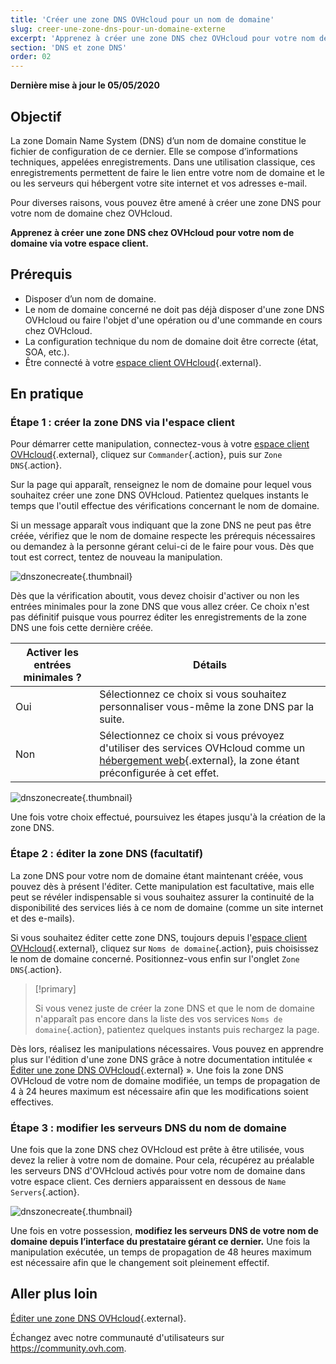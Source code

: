 ```yaml
---
title: 'Créer une zone DNS OVHcloud pour un nom de domaine'
slug: creer-une-zone-dns-pour-un-domaine-externe
excerpt: 'Apprenez à créer une zone DNS chez OVHcloud pour votre nom de domaine via votre espace client'
section: 'DNS et zone DNS'
order: 02
---
```


**Dernière mise à jour le 05/05/2020**

## Objectif

La zone Domain Name System (DNS) d’un nom de domaine constitue le fichier de configuration de ce dernier. Elle se compose d’informations techniques, appelées enregistrements. Dans une utilisation classique, ces enregistrements permettent de faire le lien entre votre nom de domaine et le ou les serveurs qui hébergent votre site internet et vos adresses e-mail.

Pour diverses raisons, vous pouvez être amené à créer une zone DNS pour votre nom de domaine chez OVHcloud.

**Apprenez à créer une zone DNS chez OVHcloud pour votre nom de domaine via votre espace client.**

## Prérequis

- Disposer d’un nom de domaine.
- Le nom de domaine concerné ne doit pas déjà disposer d'une zone DNS OVHcloud ou faire l'objet d'une opération ou d'une commande en cours chez OVHcloud.
- La configuration technique du nom de domaine doit être correcte (état, SOA, etc.).
- Être connecté à votre [espace client OVHcloud](https://ca.ovh.com/auth/?action=gotomanager&from=https://www.ovh.com/ca/fr/&ovhSubsidiary=qc){.external}.

## En pratique

### Étape 1 : créer la zone DNS via l'espace client

Pour démarrer cette manipulation, connectez-vous à votre [espace client OVHcloud](https://ca.ovh.com/auth/?action=gotomanager&from=https://www.ovh.com/ca/fr/&ovhSubsidiary=qc){.external}, cliquez sur `Commander`{.action}, puis sur `Zone DNS`{.action}.

Sur la page qui apparaît, renseignez le nom de domaine pour lequel vous souhaitez créer une zone DNS OVHcloud. Patientez quelques instants le temps que l'outil effectue des vérifications concernant le nom de domaine.

Si un message apparaît vous indiquant que la zone DNS ne peut pas être créée, vérifiez que le nom de domaine respecte les prérequis nécessaires ou demandez à la personne gérant celui-ci de le faire pour vous. Dès que tout est correct, tentez de nouveau la manipulation.

![dnszonecreate](images/dns-zone-create-step1.png){.thumbnail}

Dès que la vérification aboutit, vous devez choisir d'activer ou non les entrées minimales pour la zone DNS que vous allez créer. Ce choix n'est pas définitif puisque vous pourrez éditer les enregistrements de la zone DNS une fois cette dernière créée.

|Activer les entrées minimales ?|Détails|
|---|---|
|Oui|Sélectionnez ce choix si vous souhaitez personnaliser vous-même la zone DNS par la suite.|
|Non|Sélectionnez ce choix si vous prévoyez d'utiliser des services OVHcloud comme un [hébergement web](https://www.ovhcloud.com/fr-ca/web-hosting/){.external}, la zone étant préconfigurée à cet effet.|

![dnszonecreate](images/dns-zone-create-step2.png){.thumbnail}

Une fois votre choix effectué, poursuivez les étapes jusqu'à la création de la zone DNS.

### Étape 2 : éditer la zone DNS (facultatif)

La zone DNS pour votre nom de domaine étant maintenant créée, vous pouvez dès à présent l'éditer. Cette manipulation est facultative, mais elle peut se révéler indispensable si vous souhaitez assurer la continuité de la disponibilité des services liés à ce nom de domaine (comme un site internet et des e-mails).

Si vous souhaitez éditer cette zone DNS, toujours depuis l'[espace client OVHcloud](https://ca.ovh.com/auth/?action=gotomanager&from=https://www.ovh.com/ca/fr/&ovhSubsidiary=qc){.external}, cliquez sur `Noms de domaine`{.action}, puis choisissez le nom de domaine concerné. Positionnez-vous enfin sur l'onglet `Zone DNS`{.action}.

> [!primary]
>
> Si vous venez juste de créer la zone DNS et que le nom de domaine n'apparaît pas encore dans la liste des vos services `Noms de domaine`{.action}, patientez quelques instants puis rechargez la page.
>

Dès lors, réalisez les manipulations nécessaires. Vous pouvez en apprendre plus sur l'édition d'une zone DNS grâce à notre documentation intitulée « [Éditer une zone DNS OVHcloud](../editer-ma-zone-dns/){.external} ». Une fois la zone DNS OVHcloud de votre nom de domaine modifiée, un temps de propagation de 4 à 24 heures maximum est nécessaire afin que les modifications soient effectives.

### Étape 3 : modifier les serveurs DNS du nom de domaine

Une fois que la zone DNS chez OVHcloud est prête à être utilisée, vous devez la relier à votre nom de domaine. Pour cela, récupérez au préalable les serveurs DNS d'OVHcloud activés pour votre nom de domaine dans votre espace client. Ces derniers apparaissent en dessous de `Name Servers`{.action}.

![dnszonecreate](images/dns-zone-create-step3.png){.thumbnail}

Une fois en votre possession, **modifiez les serveurs DNS de votre nom de domaine depuis l’interface du prestataire gérant ce dernier.** Une fois la manipulation exécutée, un temps de propagation de 48 heures maximum est nécessaire afin que le changement soit pleinement effectif.

## Aller plus loin

[Éditer une zone DNS OVHcloud](../editer-ma-zone-dns/){.external}.

Échangez avec notre communauté d'utilisateurs sur <https://community.ovh.com>.
